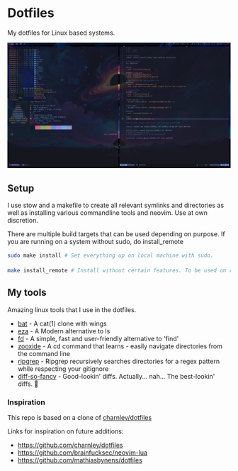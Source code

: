 # Dotfiles

My dotfiles for Linux based systems.

![desktop](https://raw.githubusercontent.com/Strandgaard96/dotfiles/main/desktop.png)

## Setup

I use stow and a makefile to create all relevant symlinks and directories as well as installing various commandline tools and neovim. Use at own discretion.

There are multiple build targets that can be used depending on purpose. If you are running on a system without sudo, do install_remote

```bash
sudo make install # Set everything up on local machine with sudo.

make install_remote # Install without certain features. To be used on remote to prevent compiler and version issues that can not be fixed without sudo.
```

## My tools

Amazing linux tools that I use in the dotfiles.

- [bat](https://github.com/sharkdp/bat) - A cat(1) clone with wings
- [eza](https://github.com/eza-community/eza) - A Modern alternative to ls
- [fd](https://github.com/sharkdp/fd) - A simple, fast and
  user-friendly alternative to 'find'
- [zooxide](https://github.com/ajeetdsouza/zoxide) - A cd command that learns - easily navigate directories
  from the command line
- [ripgrep](https://github.com/BurntSushi/ripgrep) - Ripgrep
  recursively searches directories for a regex pattern while
  respecting your gitignore
- [diff-so-fancy](https://github.com/so-fancy/diff-so-fancy) - Good-lookin' diffs. Actually... nah... The
  best-lookin' diffs. 🎉

### Inspiration

This repo is based on a clone of
[charnley/dotfiles](https://github.com/charnley/dotfiles)

Links for inspiration on future additions:

- <https://github.com/charnley/dotfiles>
- <https://github.com/brainfucksec/neovim-lua>
- <https://github.com/mathiasbynens/dotfiles>
